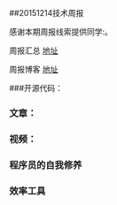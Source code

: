 ##20151214技术周报

感谢本期周报线索提供同学:。

周报汇总 [地址](https://github.com/BaiduHiDeviOS/iOS-Tech-Weekly)

周报博客 [地址](http://baiduhidevios.github.io/)


###开源代码：


### 文章：



### 视频：


### 程序员的自我修养


### 效率工具
